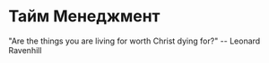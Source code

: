 # Тайм Менеджмент 

"Are the things you are living for worth Christ dying for?"
-- Leonard Ravenhill
